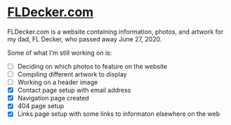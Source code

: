 # [FLDecker.com](https://fldecker.com)

FLDecker.com is a website containing information, photos, and artwork for my dad, FL Decker, who passed away June 27, 2020.

Some of what I'm still working on is:
- [ ] Deciding on which photos to feature on the website
- [ ] Compiling different artwork to display
- [ ] Working on a header image
- [x] Contact page setup with email address
- [x] Navigation page created
- [x] 404 page setup
- [x] Links page setup with some links to informaton elsewhere on the web
